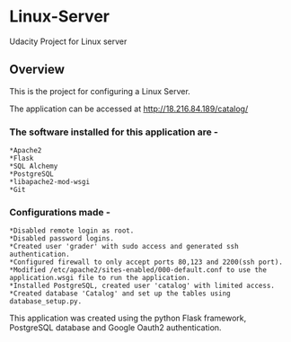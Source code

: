 # Linux-Server
Udacity Project for Linux server

## Overview
This is the project for configuring a Linux Server.

The application can be accessed at http://18.216.84.189/catalog/

### The software installed for this application are - 
	*Apache2
	*Flask
	*SQL Alchemy
	*PostgreSQL
	*libapache2-mod-wsgi
	*Git
	

### Configurations made - 
	*Disabled remote login as root.
	*Disabled password logins.
	*Created user 'grader' with sudo access and generated ssh authentication.
	*Configured firewall to only accept ports 80,123 and 2200(ssh port).
	*Modified /etc/apache2/sites-enabled/000-default.conf to use the application.wsgi file to run the application.
	*Installed PostgreSQL, created user 'catalog' with limited access. 
	*Created database 'Catalog' and set up the tables using database_setup.py.


This application was created using the python Flask framework, PostgreSQL database and Google Oauth2 authentication.



